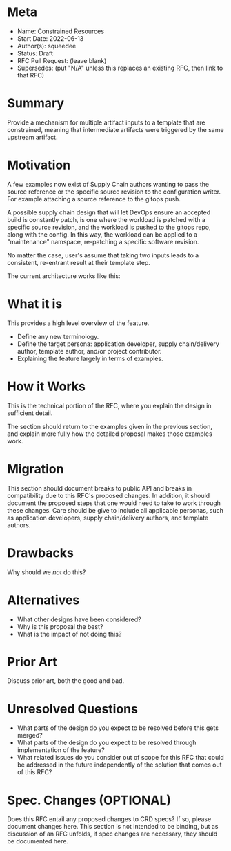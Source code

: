 # Meta
[meta]: #meta
- Name: Constrained Resources
- Start Date: 2022-06-13
- Author(s): squeedee
- Status: Draft 
- RFC Pull Request: (leave blank)
- Supersedes: (put "N/A" unless this replaces an existing RFC, then link to that RFC)

# Summary
[summary]: #summary

Provide a mechanism for multiple artifact inputs to a template that are constrained, meaning that intermediate artifacts
were triggered by the same upstream artifact.

# Motivation
[motivation]: #motivation

A few examples now exist of Supply Chain authors wanting to pass the source reference or the specific source revision to
the configuration writer. For example attaching a source reference to the gitops push. 

A possible supply chain design that will let DevOps ensure an accepted build is constantly patch, is one where the
workload is patched with a specific source revision, and the workload is pushed to the gitops repo, along with the config.
In this way, the workload can be applied to a "maintenance" namspace, re-patching a specific software revision.

No matter the case, user's assume that taking two inputs leads to a consistent, re-entrant result at their template
step.

The current architecture works like this:



# What it is
[what-it-is]: #what-it-is

This provides a high level overview of the feature.

- Define any new terminology.
- Define the target persona: application developer, supply chain/delivery author, template author, and/or project contributor.
- Explaining the feature largely in terms of examples.

# How it Works
[how-it-works]: #how-it-works

This is the technical portion of the RFC, where you explain the design in sufficient detail.

The section should return to the examples given in the previous section, and explain more fully how the detailed proposal makes those examples work.

# Migration
[migration]: #migration

This section should document breaks to public API and breaks in compatibility due to this RFC's proposed changes. In addition, it should document the proposed steps that one would need to take to work through these changes. Care should be give to include all applicable personas, such as application developers, supply chain/delivery authors, and template authors.

# Drawbacks
[drawbacks]: #drawbacks

Why should we *not* do this?

# Alternatives
[alternatives]: #alternatives

- What other designs have been considered?
- Why is this proposal the best?
- What is the impact of not doing this?

# Prior Art
[prior-art]: #prior-art

Discuss prior art, both the good and bad.

# Unresolved Questions
[unresolved-questions]: #unresolved-questions

- What parts of the design do you expect to be resolved before this gets merged?
- What parts of the design do you expect to be resolved through implementation of the feature?
- What related issues do you consider out of scope for this RFC that could be addressed in the future independently of the solution that comes out of this RFC?

# Spec. Changes (OPTIONAL)
[spec-changes]: #spec-changes
Does this RFC entail any proposed changes to CRD specs? If so, please document changes here.
This section is not intended to be binding, but as discussion of an RFC unfolds, if spec changes are necessary, they should be documented here.
